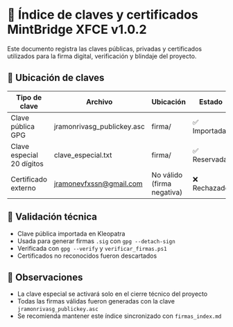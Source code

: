 # 🔐 Índice de claves y certificados MintBridge XFCE v1.0.2

Este documento registra las claves públicas, privadas y certificados utilizados para la firma digital, verificación y blindaje del proyecto.

## 📁 Ubicación de claves

| Tipo de clave        | Archivo                        | Ubicación                       | Estado        |
|----------------------|--------------------------------|----------------------------------|---------------|
| Clave pública GPG    | jramonrivasg_publickey.asc     | firma/                          | ✅ Importada  |
| Clave especial 20 dígitos | clave_especial.txt         | firma/                          | ✅ Reservada  |
| Certificado externo  | jramonevfxssn@gmail.com        | No válido (firma negativa)      | ❌ Rechazado  |

## 🧪 Validación técnica

- Clave pública importada en Kleopatra
- Usada para generar firmas `.sig` con `gpg --detach-sign`
- Verificada con `gpg --verify` y `verificar_firmas.ps1`
- Certificados no reconocidos fueron descartados

## 🧠 Observaciones

- La clave especial se activará solo en el cierre técnico del proyecto
- Todas las firmas válidas fueron generadas con la clave `jramonrivasg_publickey.asc`
- Se recomienda mantener este índice sincronizado con `firmas_index.md`
